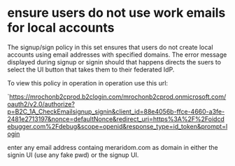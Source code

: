 # ensure users do not use work emails for local accounts

The signup/sign policy in this set ensures that users do not create local accounts
using email addresses with specified domains. The error message displayed during signup or signin should that happens directs
the suers to select the UI button that takes them to their federated IdP.

To view this policy in operation in operation use this url:

`https://mrochonb2cprod.b2clogin.com/mrochonb2cprod.onmicrosoft.com/oauth2/v2.0/authorize?p=B2C_1A_CheckEmailsignup_signin&client_id=88e4056b-ffce-4660-a3fe-2481e2713197&nonce=defaultNonce&redirect_uri=https%3A%2F%2Foidcdebugger.com%2Fdebug&scope=openid&response_type=id_token&prompt=login

enter any email address containg meraridom.com as domain in either the signin UI (use any fake pwd) or the signup UI.